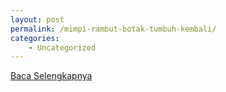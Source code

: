 ```yaml
---
layout: post
permalink: /mimpi-rambut-botak-tumbuh-kembali/
categories:
    - Uncategorized
---
```


[Baca Selengkapnya](/10)